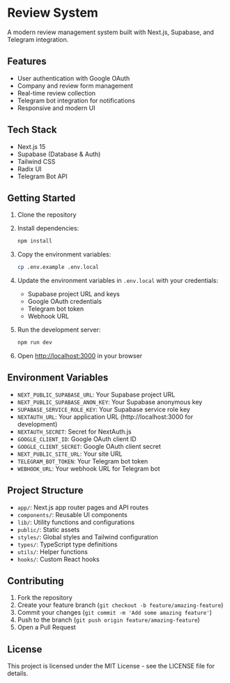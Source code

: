 # Review System

A modern review management system built with Next.js, Supabase, and Telegram integration.

## Features

- User authentication with Google OAuth
- Company and review form management
- Real-time review collection
- Telegram bot integration for notifications
- Responsive and modern UI

## Tech Stack

- Next.js 15
- Supabase (Database & Auth)
- Tailwind CSS
- Radix UI
- Telegram Bot API

## Getting Started

1. Clone the repository
2. Install dependencies:
   ```bash
   npm install
   ```

3. Copy the environment variables:
   ```bash
   cp .env.example .env.local
   ```

4. Update the environment variables in `.env.local` with your credentials:
   - Supabase project URL and keys
   - Google OAuth credentials
   - Telegram bot token
   - Webhook URL

5. Run the development server:
   ```bash
   npm run dev
   ```

6. Open [http://localhost:3000](http://localhost:3000) in your browser

## Environment Variables

- `NEXT_PUBLIC_SUPABASE_URL`: Your Supabase project URL
- `NEXT_PUBLIC_SUPABASE_ANON_KEY`: Your Supabase anonymous key
- `SUPABASE_SERVICE_ROLE_KEY`: Your Supabase service role key
- `NEXTAUTH_URL`: Your application URL (http://localhost:3000 for development)
- `NEXTAUTH_SECRET`: Secret for NextAuth.js
- `GOOGLE_CLIENT_ID`: Google OAuth client ID
- `GOOGLE_CLIENT_SECRET`: Google OAuth client secret
- `NEXT_PUBLIC_SITE_URL`: Your site URL
- `TELEGRAM_BOT_TOKEN`: Your Telegram bot token
- `WEBHOOK_URL`: Your webhook URL for Telegram bot

## Project Structure

- `app/`: Next.js app router pages and API routes
- `components/`: Reusable UI components
- `lib/`: Utility functions and configurations
- `public/`: Static assets
- `styles/`: Global styles and Tailwind configuration
- `types/`: TypeScript type definitions
- `utils/`: Helper functions
- `hooks/`: Custom React hooks

## Contributing

1. Fork the repository
2. Create your feature branch (`git checkout -b feature/amazing-feature`)
3. Commit your changes (`git commit -m 'Add some amazing feature'`)
4. Push to the branch (`git push origin feature/amazing-feature`)
5. Open a Pull Request

## License

This project is licensed under the MIT License - see the LICENSE file for details. 